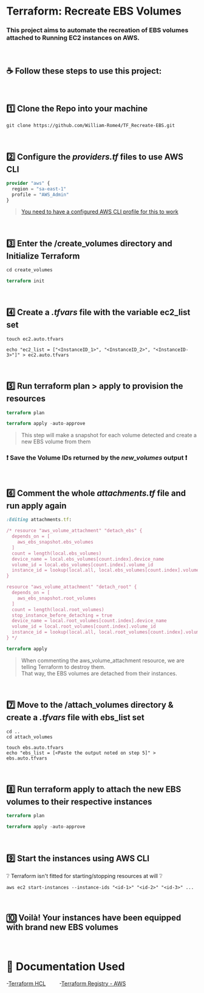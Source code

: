 # Terraform: Recreate EBS Volumes

### This project aims to automate the recreation of EBS volumes attached to Running EC2 instances on AWS.

<br>

## ☕ Follow these steps to use this project:
<br>

## :one: Clone the Repo into your machine
```Shell
git clone https://github.com/William-Rome4/TF_Recreate-EBS.git
``` 
<br>

## :two: Configure the *providers.tf* files to use AWS CLI
```tf
provider "aws" {
  region = "sa-east-1"
  profile = "AWS_Admin"
}
```
> [You need to have a configured AWS CLI profile for this to work](https://docs.aws.amazon.com/cli/latest/userguide/cli-configure-profiles.html)
<br>

## :three: Enter the **/create_volumes** directory and Initialize Terraform 
```tf
cd create_volumes

terraform init
```
<br>

## :four: Create a *.tfvars* file with the variable ec2_list set
```Shell
touch ec2.auto.tfvars

echo "ec2_list = ["<InstanceID_1>", "<InstanceID_2>", "<InstanceID-3>"]" > ec2.auto.tfvars
```
<br>

## :five: Run terraform plan > apply to provision the resources
```tf
terraform plan

terraform apply -auto-approve
```
>This step will make a snapshot for each volume detected and create a new EBS volume from them
### :exclamation: Save the Volume IDs returned by the *new_volumes* output :exclamation:
<br>

## :six: Comment the whole *attachments.tf* file and run apply again
```Ruby
:Editing attachments.tf:

/* resource "aws_volume_attachment" "detach_ebs" {
  depends_on = [
    aws_ebs_snapshot.ebs_volumes
  ]
  count = length(local.ebs_volumes)
  device_name = local.ebs_volumes[count.index].device_name
  volume_id = local.ebs_volumes[count.index].volume_id
  instance_id = lookup(local.all, local.ebs_volumes[count.index].volume_id)
}

resource "aws_volume_attachment" "detach_root" {
  depends_on = [
    aws_ebs_snapshot.root_volumes
  ]
  count = length(local.root_volumes)
  stop_instance_before_detaching = true
  device_name = local.root_volumes[count.index].device_name
  volume_id = local.root_volumes[count.index].volume_id
  instance_id = lookup(local.all, local.root_volumes[count.index].volume_id)
} */
```
```tf
terraform apply
```
>When commenting the aws_volume_attachment resource, we are telling Terraform to destroy them. <br>
>That way, the EBS volumes are detached from their instances.
<br>

## :seven: Move to the /attach_volumes directory & create a *.tfvars* file with ebs_list set
```Shell
cd ..
cd attach_volumes

touch ebs.auto.tfvars
echo "ebs_list = [<Paste the output noted on step 5]" > ebs.auto.tfvars
```
<br>

## :eight: Run terraform apply to attach the new EBS volumes to their respective instances
```tf
terraform plan

terraform apply -auto-approve
```
<br>

## :nine: Start the instances using AWS CLI 
:grey_question: Terraform isn't fitted for starting/stopping resources at will :grey_question:
```aws
aws ec2 start-instances --instance-ids "<id-1>" "<id-2>" "<id-3>" ...
```
<br>

## :keycap_ten: Voilà! Your instances have been equipped with brand new EBS volumes

<br>

# :open_book: Documentation Used
-[Terraform HCL](https://www.terraform.io/language) &emsp;&emsp; -[Terraform Registry - AWS](https://registry.terraform.io/providers/hashicorp/aws/latest/docs)
